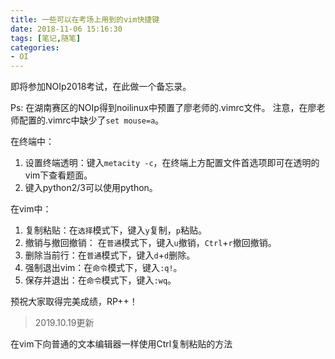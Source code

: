 ```yaml
---
title: 一些可以在考场上用到的vim快捷键
date: 2018-11-06 15:16:30
tags: [笔记,随笔]
categories:
- OI   
---
```


即将参加NOIp2018考试，在此做一个备忘录。

<!--more-->

Ps: 在湖南赛区的NOIp得到noilinux中预置了廖老师的.vimrc文件。
注意，在廖老师配置的.vimrc中缺少了`set mouse=a`。

在终端中：

1. 设置终端透明：键入`metacity -c`，在终端上方配置文件首选项即可在透明的vim下查看题面。
2. 键入python2/3可以使用python。

在vim中：

1. 复制粘贴：在`选择`模式下，键入`y`复制，`p`粘贴。
2. 撤销与撤回撤销： 在`普通`模式下，键入`u`撤销，`Ctrl`+`r`撤回撤销。
3. 删除当前行：在`普通`模式下，键入`d`+`d`删除。
4. 强制退出vim：在`命令`模式下，键入`:q!`。
4. 保存并退出：在`命令`模式下，键入`:wq`。

预祝大家取得完美成绩，RP++！



> 2019.10.19更新

在vim下向普通的文本编辑器一样使用Ctrl复制粘贴的方法



